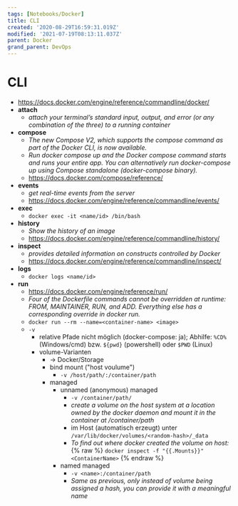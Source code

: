 ```yaml
---
tags: [Notebooks/Docker]
title: CLI
created: '2020-08-29T16:59:31.019Z'
modified: '2021-07-19T08:13:11.037Z'
parent: Docker
grand_parent: DevOps
---
```


# CLI
- <https://docs.docker.com/engine/reference/commandline/docker/>
- **attach**
  - *attach your terminal’s standard input, output, and error (or any combination of the three) to a running container*
- **compose**
  - *The new Compose V2, which supports the compose command as part of the Docker CLI, is now available.*
  - *Run docker compose up and the Docker compose command starts and runs your entire app. You can alternatively run docker-compose up using Compose standalone (docker-compose binary).*
  - <https://docs.docker.com/compose/reference/>
- **events**
  - *get real-time events from the server* 
  - <https://docs.docker.com/engine/reference/commandline/events/> 
- **exec**
  - `docker exec -it <name/id> /bin/bash`
- **history**
  - *Show the history of an image* 
  - <https://docs.docker.com/engine/reference/commandline/history/> 
- **inspect**
  - *provides detailed information on constructs controlled by Docker* 
  - <https://docs.docker.com/engine/reference/commandline/inspect/>
- **logs**
  - `docker logs <name/id>`
- **run**
  - <https://docs.docker.com/engine/reference/run/>
  - *Four of the Dockerfile commands cannot be overridden at runtime: FROM, MAINTAINER, RUN, and ADD. Everything else has a corresponding override in docker run.* 
  - `docker run --rm --name=<container-name> <image>`
  - `-v`
    - relative Pfade nicht möglich (docker-compose: ja); Abhilfe: `%CD%` (Windows/cmd) bzw. `${pwd}` (powershell) oder `$PWD` (Linux)
    - volume-Varianten
      - → Docker/Storage
      - bind mount ("host voulume")
        - `-v /host/path/:/container/path`
      - managed
        - unnamed (anonymous) managed
          - `-v /container/path/`
          - *create a volume on the host system at a location owned by the docker daemon and mount it in the container at /container/path*
          - im Host (automatisch erzeugt) unter `/var/lib/docker/volumes/<random-hash>/_data`
          - *To find out where docker created the volume on host:* {% raw %} `docker inspect -f "{{.Mounts}}" <ContainerName>` {% endraw %}
        - named managed
          - `-v <name>:/container/path`
          - *Same as previous, only instead of volume being assigned a hash, you can provide it with a meaningful name*
